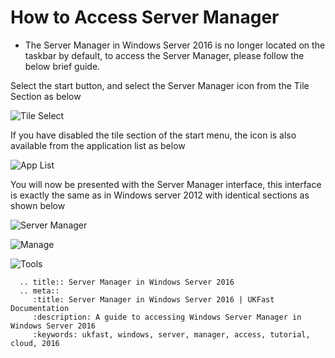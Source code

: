 # How to Access Server Manager

* The Server Manager in Windows Server 2016 is no longer located on the taskbar by default, to access the Server Manager, please follow the below brief guide.

Select the start button, and select the Server Manager icon from the Tile Section as below

![Tile Select](files/servermanager/viatile.PNG)

If you have disabled the tile section of the start menu, the icon is also available from the application list as below

![App List](files/servermanager/viaapplist.PNG)

You will now be presented with the Server Manager interface, this interface is exactly the same as in Windows server 2012 with identical sections as shown below

![Server Manager](files/servermanager/servermanager.PNG)

![Manage](files/servermanager/manage.PNG)

![Tools](files/servermanager/tools.PNG)

```eval_rst
  .. title:: Server Manager in Windows Server 2016
  .. meta::
     :title: Server Manager in Windows Server 2016 | UKFast Documentation
     :description: A guide to accessing Windows Server Manager in Windows Server 2016
     :keywords: ukfast, windows, server, manager, access, tutorial, cloud, 2016
